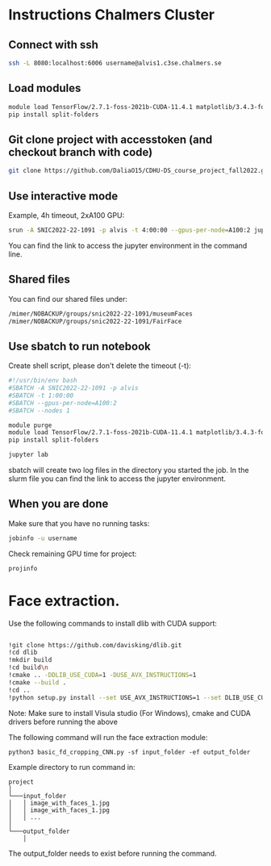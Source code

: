 # Instructions Chalmers Cluster

## Connect with ssh
```bash
ssh -L 8080:localhost:6006 username@alvis1.c3se.chalmers.se   
```

## Load modules
```bash
module load TensorFlow/2.7.1-foss-2021b-CUDA-11.4.1 matplotlib/3.4.3-foss-2021b scikit-learn/1.0.1-foss-2021b JupyterLab/3.1.6-GCCcore-11.2.0
pip install split-folders
```

## Git clone project with accesstoken (and checkout branch with code)

```bash
git clone https://github.com/DaliaO15/CDHU-DS_course_project_fall2022.git
```

## Use interactive mode

Example, 4h timeout, 2xA100 GPU:
```bash
srun -A SNIC2022-22-1091 -p alvis -t 4:00:00 --gpus-per-node=A100:2 jupyter notebook
```
You can find the link to access the jupyter environment in the command line.

## Shared files
You can find our shared files under: 
```bash
/mimer/NOBACKUP/groups/snic2022-22-1091/museumFaces
/mimer/NOBACKUP/groups/snic2022-22-1091/FairFace
```

## Use sbatch to run notebook

Create shell script, please don't delete the timeout (-t):

```bash
#!/usr/bin/env bash
#SBATCH -A SNIC2022-22-1091 -p alvis
#SBATCH -t 1:00:00
#SBATCH --gpus-per-node=A100:2
#SBATCH --nodes 1

module purge
module load TensorFlow/2.7.1-foss-2021b-CUDA-11.4.1 matplotlib/3.4.3-foss-2021b scikit-learn/1.0.1-foss-2021b JupyterLab/3.1.6-GCCcore-11.2.0pip install split_folders
pip install split-folders

jupyter lab
```

sbatch will create two log files in the directory you started the job. In the slurm file you can find the link to access the jupyter environment.

## When you are done

Make sure that you have no running tasks:
```bash
jobinfo -u username
```

Check remaining GPU time for project:
```bash
projinfo
```

# Face extraction.

Use the following commands to install dlib with CUDA support:
```bash

!git clone https://github.com/davisking/dlib.git
!cd dlib
!mkdir build
!cd build\n
!cmake .. -DDLIB_USE_CUDA=1 -DUSE_AVX_INSTRUCTIONS=1
!cmake --build .
!cd ..
!python setup.py install --set USE_AVX_INSTRUCTIONS=1 --set DLIB_USE_CUDA=1

```

Note: Make sure to install Visula studio (For Windows), cmake and CUDA drivers before running the above

The following command will run the face extraction module:
```
python3 basic_fd_cropping_CNN.py -sf input_folder -ef output_folder 
```
Example directory to run command in:
```
project    
│
└───input_folder
│   │ image_with_faces_1.jpg
│   │ image_with_faces_1.jpg
│   │ ...
│
└───output_folder
    │
```
The output_folder needs to exist before running the command.  

